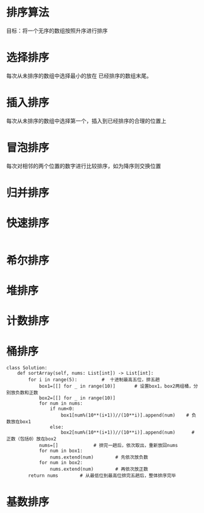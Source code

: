 

# 排序算法
目标：将一个无序的数组按照升序进行排序


# 选择排序
每次从未排序的数组中选择最小的放在 已经排序的数组末尾。

# 插入排序
每次从未排序的数组中选择第一个，插入到已经排序的合理的位置上

# 冒泡排序
每次对相邻的两个位置的数字进行比较排序，如为降序则交换位置


# 归并排序

# 快速排序

```

```


# 希尔排序

# 堆排序


# 计数排序

# 桶排序
```
class Solution:
    def sortArray(self, nums: List[int]) -> List[int]:
        for i in range(5):         #  十进制最高五位，排五趟
            box1=[[] for _ in range(10)]       # 设置box1，box2两组桶，分别放负数和正数
            box2=[[] for _ in range(10)]
            for num in nums:
                if num<0:
                    box1[num%(10**(i+1))//(10**i)].append(num)    # 负数放在box1
                else:
                    box2[num%(10**(i+1))//(10**i)].append(num)      # 正数（包括0）放在box2
            nums=[]             # 排完一趟后，依次取出，重新放回nums
            for num in box1:
                nums.extend(num)        # 先依次放负数
            for num in box2:
                nums.extend(num)        # 再依次放正数
        return nums        # 从最低位到最高位排完五趟后，整体排序完毕

```

# 基数排序

